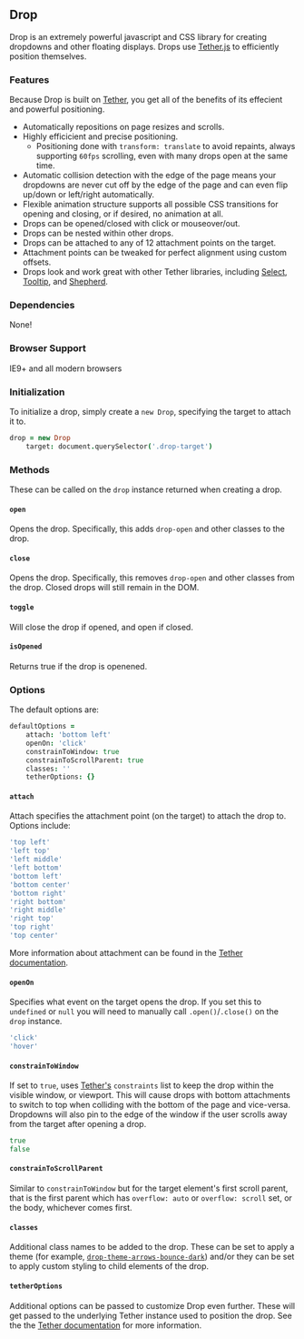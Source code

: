 <link rel="stylesheet" href="/drop/css/drop-theme-basic.css" />
<link rel="stylesheet" href="/drop/css/drop-theme-arrows-bounce.css" />
<link rel="stylesheet" href="/drop/css/drop-theme-arrows-bounce-dark.css" />
<script src="/drop/drop.min.js"></script>
<script>$(function(){ $('.drop-target').each(function(){ var options = $.extend({}, { target: this, classes: 'drop-theme-arrows-bounce-dark', position: 'bottom left', constrainToWindow: true, constrainToScrollParent: true, openOn: 'click' }, $(this).data('options')); $(this).data('drop', new Drop(options); })); });</script>

## Drop

Drop is an extremely powerful javascript and CSS library for creating dropdowns and other floating displays. Drops use [Tether.js](http://github.hubspot.com/tether) to efficiently position themselves.

### Features

Because Drop is built on [Tether](http://github.hubspot.com/tether), you get all of the benefits of its effecient and powerful positioning.

- Automatically repositions on page resizes and scrolls.
- Highly efficicient and precise positioning.
    - Positioning done with `transform: translate` to avoid repaints, always supporting `60fps` scrolling, even with many drops open at the same time.
- Automatic collision detection with the edge of the page means your dropdowns are never cut off by the edge of the page and can even flip up/down or left/right automatically.
- Flexible animation structure supports all possible CSS transitions for opening and closing, or if desired, no animation at all.
- Drops can be opened/closed with click or mouseover/out.
- Drops can be nested within other drops.
- Drops can be attached to any of 12 attachment points on the target.
- Attachment points can be tweaked for perfect alignment using custom offsets.
- Drops look and work great with other Tether libraries, including [Select](http://github.hubspot.com/select/docs/welcome/select), [Tooltip](http://github.hubspot.com/tooltip/docs/welcome/select), and [Shepherd](http://github.hubspot.com/shepherd/docs/welcome/select).

### Dependencies

None!

### Browser Support

IE9+ and all modern browsers

### Initialization

To initialize a drop, simply create a `new Drop`, specifying the target to attach it to.

```coffeescript
drop = new Drop
    target: document.querySelector('.drop-target')
```

### Methods

These can be called on the `drop` instance returned when creating a drop.

#### `open`

Opens the drop. Specifically, this adds `drop-open` and other classes to the drop.

#### `close`

Opens the drop. Specifically, this removes `drop-open` and other classes from the drop. Closed drops will still remain in the DOM.

#### `toggle`

Will close the drop if opened, and open if closed.

#### `isOpened`

Returns true if the drop is openened.

### Options

The default options are:

```coffeescript
defaultOptions =
    attach: 'bottom left'
    openOn: 'click'
    constrainToWindow: true
    constrainToScrollParent: true
    classes: ''
    tetherOptions: {}
```

#### `attach`

Attach specifies the attachment point (on the target) to attach the drop to. Options include:

```coffeescript
'top left'
'left top'
'left middle'
'left bottom'
'bottom left'
'bottom center'
'bottom right'
'right bottom'
'right middle'
'right top'
'top right'
'top center'
```

More information about attachment can be found in the [Tether documentation](http://github.hubspot.com/tether).

#### `openOn`

Specifies what event on the target opens the drop. If you set this to `undefined` or `null` you will need to manually call `.open()`/`.close()` on the `drop` instance.

```coffeescript
'click'
'hover'
```

#### `constrainToWindow`

If set to `true`, uses [Tether's](http://github.hubspot.com/tether) `constraints` list to keep the drop within the visible window, or viewport. This will cause drops with bottom attachments to switch to top when colliding with the bottom of the page and vice-versa. Dropdowns will also pin to the edge of the window if the user scrolls away from the target after opening a drop.

```coffeescript
true
false
```

#### `constrainToScrollParent`

Similar to `constrainToWindow` but for the target element's first scroll parent, that is the first parent which has `overflow: auto` or `overflow: scroll` set, or the body, whichever comes first.

#### `classes`

Additional class names to be added to the drop. These can be set to apply a theme (for example, [`drop-theme-arrows-bounce-dark`](https://github.com/HubSpot/drop/blob/master/css/drop-theme-arrows-bounce-dark.css)) and/or they can be set to apply custom styling to child elements of the drop.

#### `tetherOptions`

Additional options can be passed to customize Drop even further. These will get passed to the underlying Tether instance used to position the drop. See the the [Tether documentation](http://github.hubspot.com/tether) for more information.
